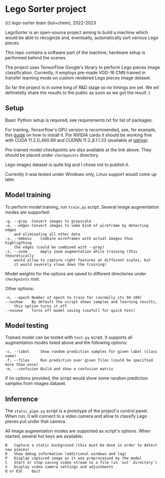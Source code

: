 # Lego Sorter project

(c) lego-sorter team (kol+chem), 2022-2023

LegoSorter is an open-source project aiming to build a machine
which would be able to recognize and, eventually, automatically sort
various Lego pieces.

This repo contains a software part of the machine, hardware setup
is performed behind the scenes.

The project uses TensorFlow Google's library to perform
Lego pieces image classification. Currently, it employs
pre-made VGG-16 CNN trained in transfer learning mode on
custom rendered Lego pieces image dataset.

So far the project is in some king of R&D stage so no timings are set.
We wil definetelly share the results to the public as soon as
we got the result :)

## Setup

Basic Python setup is required, see requirements.txt for list of packages.

For training, Tensorflow's GPU version is recommended, see, for example,
this [guide](https://towardsdatascience.com/how-to-finally-install-tensorflow-gpu-on-windows-10-63527910f255)
on how to install it. For NVIDIA cards
it should be working fine with CUDA 11.2.0_460.89 and CUDNN 11.2_8.1.1.33
(available at
[gdrive](https://drive.google.com/drive/folders/1OgHnA7X_Ey-GSy8eepNUFhnVercTeq_e?usp=share_link)).

Pre-trained model checkpoints are also available at the link above.
They should be placed under `checkpoints` directory.

Lego images dataset is quite big and I chose not to publish it.

Currently it was tested under Windows only, Linux support would come up later.

## Model training

To perform model training, run `train.py` script. Several image augmentation modes
are supported:

    -g, --gray  Convert images to grayscale
    -e, --edges Convert images to some kind of wireframe by detecting edges
        and eliminating all other data
    -x, --emboss    Combine wireframes with actual images thus highligthing
        the edges (could be combined with --gray)
    -z, --zoom      Apply zoom augmentation while training (this theoretically
        would allow to capture right features at different scales, but
        it would severely slows down the training)

Model weights for the options are saved to different directories under `checkpoints` root.

Other options:

    -n, --epoch Number of epoch to train for (normally its 50-100)
    --noshow    By default the script shows samples and learning results,
        this option turns it off
    --nosave    Turns off model saving (usefull for quick test)

## Model testing

Trained model can be tested with `test.py` script. It supports all augmentation modes
listed above and the following options:

    -c, --label     Show random prediction samples for given label (class name)
    -f, --files     Run prediction over given files (could be specified more than once)
    -m, --confusion Build and show a confusion matrix

If no options provided, the script would show some random prediction samples
from images dataset.

## Inferrence

The `static_pipe.py` script is a prototype of the project's control panel. When run,
it will connect to a video camera and allow to classify Lego pieces put under
that camera.

All image augmentation modes are supported as script's options.
When started, several hot keys are available:

    B   Capture a static background (this must be done in order to detect new pieces)
    D   Show debug information (additional windows and log)
    P   Display captured image as it was preprocessed by the model
    C   Start or stop saving video stream to a file (in `out` directory`)
    S   Display video camera settings and adjustments
    Q or ESC    Quit
